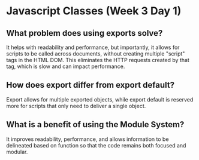 # Javascript Classes (Week 3 Day 1)

## What problem does using exports solve?

It helps with readability and performance, but importantly, it allows for scripts to be called across documents, without creating multiple "script" tags in the HTML DOM. This eliminates the HTTP requests created by that tag, which is slow and can impact performance.

## How does export differ from export default?

Export allows for multiple exported objects, while export default is reserved more for scripts that only need to deliver a single object.

## What is a benefit of using the Module System?

It improves readability, performance, and allows information to be delineated based on function so that the code remains both focused and modular.